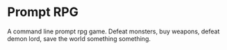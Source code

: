 # Prompt RPG
A command line prompt rpg game.
Defeat monsters, buy weapons, defeat demon lord, save the world something something.